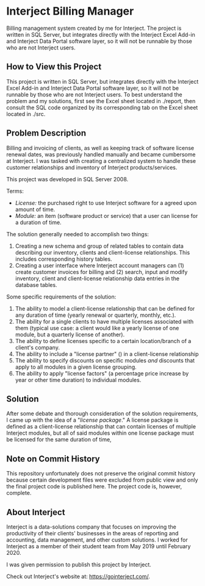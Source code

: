 # Interject Billing Manager

Billing management system created by me for Interject. The project is written in SQL Server, but integrates directly with the Interject Excel Add-in and Interject Data Portal software layer, so it will not be runnable by those who are not Interject users.

## How to View this Project

This project is written in SQL Server, but integrates directly with the Interject Excel Add-in and Interject Data Portal software layer, so it will not be runnable by those who are not Interject users. To best understand the problem and my solutions, first see the Excel sheet located in ./report, then consult the SQL code organized by its corresponding tab on the Excel sheet located in ./src.

## Problem Description

Billing and invoicing of clients, as well as keeping track of software license renewal dates, was previously handled manually and became cumbersome at Interject. I was tasked with creating a centralized system to handle these customer relationships and inventory of Interject products/services.

This project was developed in SQL Server 2008.

Terms:
* *License:* the purchased right to use Interject software for a agreed upon amount of time.
* *Module:* an item (software product or service) that a user can license for a duration of time.

The solution generally needed to accomplish two things:
1. Creating a new schema and group of related tables to contain data describing our inventory, clients and client-license relationships. This includes corresponding history tables.
2. Creating a user interface where Interject account managers can (1) create customer invoices for billing and (2) search, input and modify inventory, client and client-license relationship data entries in the database tables. 

Some specific requirements of the solution:
1. The ability to model a client-license relationship that can be defined for any duration of time (yearly renewal or quarterly, monthly, etc.).
2. The ability for a single clients to have multiple licenses associated with them (typical use case: a client would like a yearly license of one module, but a quarterly license of another).
3. The ability to define licenses specific to a certain location/branch of a client's company.
4. The ability to include a "license partner" () in a client-license relationship
5. The ability to specify discounts on specific modules _and_ discounts that apply to all modules in a given license grouping.
6. The ability to apply "license factors" (a percentage price increase by year or other time duration) to individual modules.

## Solution

After some debate and thorough consideration of the solution requirements, I came up with the idea of a "*license package*." A license package is defined as a client-license relationship that can contain licenses of multiple Interject modules, but all of said modules within one license package must be licensed for the same duration of time, 

## Note on Commit History

This repository unfortunately does not preserve the original commit history because certain development files were excluded from public view and only the final project code is published here. The project code is, however, complete.

## About Interject

Interject is a data-solutions company that focuses on improving the productivity of their clients' businesses in the areas of reporting and accounting, data management, and other custom solutions. I worked for Interject as a member of their student team from May 2019 until February 2020.

I was given permission to publish this project by Interject.

Check out Interject's website at: https://gointerject.com/.
